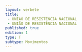 ```yaml
---
layout: verbete
title:
 - UNIAO DE RESISTENCIA NACIONAL
 - UNIÃO DE RESISTÊNCIA NACIONAL
published: true
edition: 1  
type: T
subtype: Movimentos
---
```


